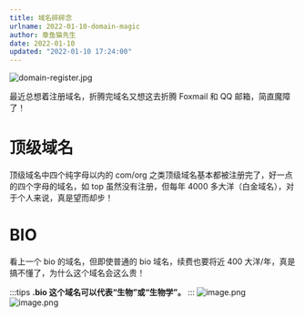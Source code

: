 ```yaml
---
title: 域名碎碎念
urlname: 2022-01-10-domain-magic
author: 章鱼猫先生
date: 2022-01-10
updated: "2022-01-10 17:24:00"
---
```


![domain-register.jpg](https://shub-1251708715.cos.ap-guangzhou.myqcloud.com/elog-notebook-img/Fs3nERCsQx7eP1CprAhM4vgRg2qB.jpeg)

最近总想着注册域名，折腾完域名又想这去折腾 Foxmail 和 QQ 邮箱，简直魔障了！

# 顶级域名

顶级域名中四个纯字母以内的 com/org 之类顶级域名基本都被注册完了，好一点的四个字母的域名，如 top 虽然没有注册，但每年 4000 多大洋（白金域名），对于个人来说，真是望而却步！

# BIO

看上一个 bio 的域名，但即使普通的 bio 域名，续费也要将近 400 大洋/年，真是搞不懂了，为什么这个域名会这么贵！

:::tips
**.bio 这个域名可以代表“生物”或“生物学”。**
:::
![image.png](https://shub-1251708715.cos.ap-guangzhou.myqcloud.com/elog-notebook-img/Fu3V2lHxytHoOTMBy_3Mc7avm1vz.png)
![image.png](https://shub-1251708715.cos.ap-guangzhou.myqcloud.com/elog-notebook-img/Fp_hVUG12CGWEBKRQfks-n3mY__-.png)
